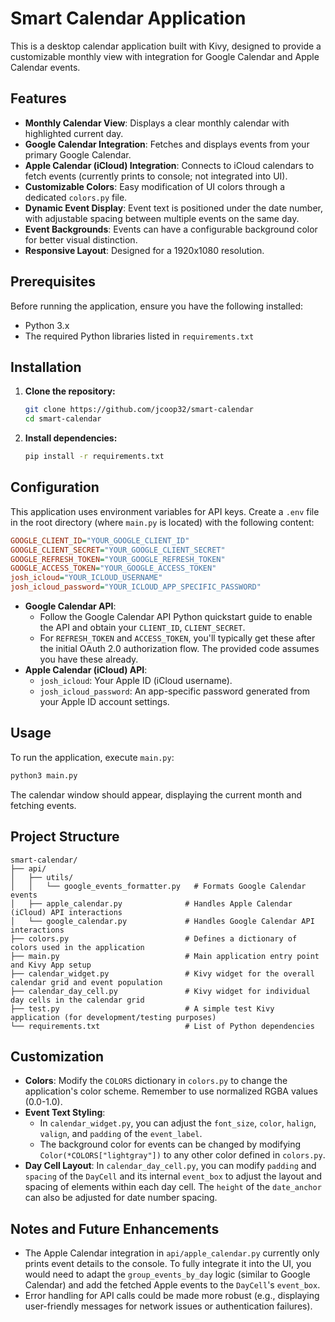 # Smart Calendar Application

This is a desktop calendar application built with Kivy, designed to provide a customizable monthly view with integration for Google Calendar and Apple Calendar events.

## Features

* **Monthly Calendar View**: Displays a clear monthly calendar with highlighted current day.
* **Google Calendar Integration**: Fetches and displays events from your primary Google Calendar.
* **Apple Calendar (iCloud) Integration**: Connects to iCloud calendars to fetch events (currently prints to console; not integrated into UI).
* **Customizable Colors**: Easy modification of UI colors through a dedicated `colors.py` file.
* **Dynamic Event Display**: Event text is positioned under the date number, with adjustable spacing between multiple events on the same day.
* **Event Backgrounds**: Events can have a configurable background color for better visual distinction.
* **Responsive Layout**: Designed for a 1920x1080 resolution.

## Prerequisites

Before running the application, ensure you have the following installed:

* Python 3.x
* The required Python libraries listed in `requirements.txt`

## Installation

1.  **Clone the repository:**
    ```bash
    git clone https://github.com/jcoop32/smart-calendar
    cd smart-calendar
    ```


2.  **Install dependencies:**
    ```bash
    pip install -r requirements.txt
    ```


## Configuration

This application uses environment variables for API keys. Create a `.env` file in the root directory (where `main.py` is located) with the following content:

```ini
GOOGLE_CLIENT_ID="YOUR_GOOGLE_CLIENT_ID"
GOOGLE_CLIENT_SECRET="YOUR_GOOGLE_CLIENT_SECRET"
GOOGLE_REFRESH_TOKEN="YOUR_GOOGLE_REFRESH_TOKEN"
GOOGLE_ACCESS_TOKEN="YOUR_GOOGLE_ACCESS_TOKEN"
josh_icloud="YOUR_ICLOUD_USERNAME"
josh_icloud_password="YOUR_ICLOUD_APP_SPECIFIC_PASSWORD"
```


* **Google Calendar API**:
    * Follow the Google Calendar API Python quickstart guide to enable the API and obtain your `CLIENT_ID`, `CLIENT_SECRET`.
    * For `REFRESH_TOKEN` and `ACCESS_TOKEN`, you'll typically get these after the initial OAuth 2.0 authorization flow. The provided code assumes you have these already.
* **Apple Calendar (iCloud) API**:
    * `josh_icloud`: Your Apple ID (iCloud username).
    * `josh_icloud_password`: An app-specific password generated from your Apple ID account settings.

## Usage

To run the application, execute `main.py`:

```bash
python3 main.py
```


The calendar window should appear, displaying the current month and fetching events.

## Project Structure

```
smart-calendar/
├── api/
│   ├── utils/
│   │   └── google_events_formatter.py   # Formats Google Calendar events
│   ├── apple_calendar.py              # Handles Apple Calendar (iCloud) API interactions
│   └── google_calendar.py             # Handles Google Calendar API interactions
├── colors.py                          # Defines a dictionary of colors used in the application
├── main.py                            # Main application entry point and Kivy App setup
├── calendar_widget.py                 # Kivy widget for the overall calendar grid and event population
├── calendar_day_cell.py               # Kivy widget for individual day cells in the calendar grid
├── test.py                            # A simple test Kivy application (for development/testing purposes)
└── requirements.txt                   # List of Python dependencies
```

## Customization

* **Colors**: Modify the `COLORS` dictionary in `colors.py` to change the application's color scheme. Remember to use normalized RGBA values (0.0-1.0).
* **Event Text Styling**:
    * In `calendar_widget.py`, you can adjust the `font_size`, `color`, `halign`, `valign`, and `padding` of the `event_label`.
    * The background color for events can be changed by modifying `Color(*COLORS["lightgray"])` to any other color defined in `colors.py`.
* **Day Cell Layout**: In `calendar_day_cell.py`, you can modify `padding` and `spacing` of the `DayCell` and its internal `event_box` to adjust the layout and spacing of elements within each day cell. The `height` of the `date_anchor` can also be adjusted for date number spacing.

## Notes and Future Enhancements

* The Apple Calendar integration in `api/apple_calendar.py` currently only prints event details to the console. To fully integrate it into the UI, you would need to adapt the `group_events_by_day` logic (similar to Google Calendar) and add the fetched Apple events to the `DayCell`'s `event_box`.
* Error handling for API calls could be made more robust (e.g., displaying user-friendly messages for network issues or authentication failures).
